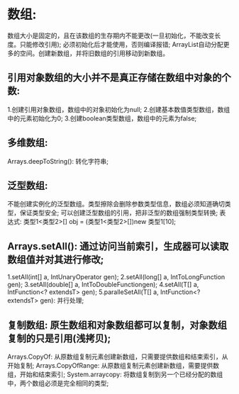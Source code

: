 # 数组:
数组大小是固定的，且在该数组的生存期内不能更改(一旦初始化，不能改变长度。只能修改引用);
必须初始化后才能使用，否则编译报错;
ArrayList自动分配更多的空间。创建新数组，并将旧数组的引用移动到新数组。

## 引用对象数组的大小并不是真正存储在数组中对象的个数:
1.创建引用对象数组，数组中的对象初始化为null;
2.创建基本数值类型数组，数组中的元素初始化为0;
3.创建boolean类型数组，数组中的元素为false;

## 多维数组:
Arrays.deepToString(): 转化字符串;

## 泛型数组:
不能创建实例化的泛型数组。类型擦除会删除参数类型信息，数组必须知道确切类型，保证类型安全;
可以创建泛型数组的引用，把非泛型的数组强制类型转换;
表达式: 类型1<类型2>[] obj = (类型1<类型2>[])new 类型1[10]; 

## Arrays.setAll(): 通过访问当前索引，生成器可以读取数组值并对其进行修改;
1.setAll(int[] a, IntUnaryOperator gen);
2.setAll(long[] a, IntToLongFunction gen);
3.setAll(double[] a, IntToDoubleFunctiongen);
4.setAll(T[] a, IntFunction<? extendsT> gen);
5.paralleSetAll(T[] a, IntFunction<? extendsT> gen): 并行处理;

## 复制数组: 原生数组和对象数组都可以复制，对象数组复制的只是引用(浅拷贝);
Arrays.CopyOf: 从原数组复制元素创建新数组，只需要提供数组和结束索引，从开始复制;
Arrays.CopyOfRange: 从原数组复制元素创建新数组，需要提供数组，开始和结束索引;
System.arraycopy: 将数组复制到另一个已经分配的数组中，两个数组必须是完全相同的类型;
    

